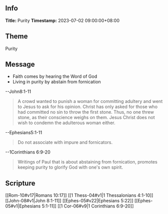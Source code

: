 ## Info
**Title:** Purity
**Timestamp:** 2023-07-02 09:00:00+08:00

## Theme
Purity

## Message
- Faith comes by hearing the Word of God
- Living in purity by abstain from fornication

--John8:1-11


> A crowd wanted to punish a woman for committing adultery and went to Jesus to ask for his opinion. Christ has only asked for those who had committed no sin to throw the first stone. Thus, no one threw stone, as their conscience weighs on them. Jesus Christ does not wish to condemn the adulterous woman either.

--Ephesians5:1-11

> Do not associate with impure and fornicators.

--1Corinthians 6:9-20

> Writings of Paul that is about abstaining from fornication, promotes keeping purity to glorify God with one's own spirit.

## Scripture
[[Rom-10#v17|Romans 10:17]]
[[1 Thess-04#v1|1 Thessalonians 4:1-10]]
[[John-08#v1|John 8:1-11]]
[[Ephes-05#v22|Ephesians 5:22]]
[[Ephes-05#v1|Ephesians 5:1-11]]
[[1 Cor-06#v9|1 Corinthians 6:9-20]]